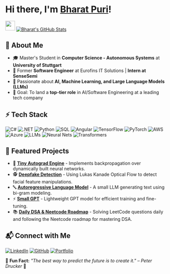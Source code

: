# Hi there, I'm [Bharat Puri](https://bharat856.github.io)!

<img src="https://media.giphy.com/media/hvRJCLFzcasrR4ia7z/giphy.gif" width="30px">

<a href="https://bharat856.github.io">
    <img align="center" src="https://github-readme-stats.vercel.app/api?username=bharat856&show_icons=true&line_height=27&count_private=true&include_all_commits=true&hide=issues,prs,contribs,stars,followers&title_color=00184E&text_color=636568&icon_color=035DB4&bg_color=E9EBEE" alt="Bharat's GitHub Stats" />
</a>

## 🚀 About Me
- 🎓 Master's Student in **Computer Science - Autonomous Systems** at **University of Stuttgart**
- 💼 Former **Software Engineer** at Eurofins IT Solutions | **Intern at SenseSemi**
- 🧠 Passionate about **AI, Machine Learning, and Large Language Models (LLMs)**
- 🎯 Goal: To land a **top-tier role** in AI/Software Engineering at a leading tech company

## ⚡ Tech Stack
![C#](https://img.shields.io/badge/C%23-239120?style=for-the-badge&logo=c-sharp&logoColor=white)
![.NET](https://img.shields.io/badge/.NET-512BD4?style=for-the-badge&logo=dotnet&logoColor=white)
![Python](https://img.shields.io/badge/Python-3776AB?style=for-the-badge&logo=python&logoColor=white)
![SQL](https://img.shields.io/badge/SQL-CC2927?style=for-the-badge&logo=database&logoColor=white)
![Angular](https://img.shields.io/badge/Angular-DD0031?style=for-the-badge&logo=angular&logoColor=white)
![TensorFlow](https://img.shields.io/badge/TensorFlow-FF6F00?style=for-the-badge&logo=tensorflow&logoColor=white)
![PyTorch](https://img.shields.io/badge/PyTorch-EE4C2C?style=for-the-badge&logo=pytorch&logoColor=white)
![AWS](https://img.shields.io/badge/AWS-232F3E?style=for-the-badge&logo=amazon-aws&logoColor=white)
![Azure](https://img.shields.io/badge/Azure-0089D6?style=for-the-badge&logo=microsoft-azure&logoColor=white)
![LLMs](https://img.shields.io/badge/LLMs-FF5733?style=for-the-badge&logo=artificial-intelligence&logoColor=white)
![Neural Nets](https://img.shields.io/badge/Neural%20Nets-900C3F?style=for-the-badge&logo=deep-learning&logoColor=white)
![Transformers](https://img.shields.io/badge/Transformers-581845?style=for-the-badge&logo=ai&logoColor=white)

## 🌟 Featured Projects
- 🤖 **[Tiny Autograd Engine](#)** - Implements backpropagation over dynamically built neural networks.
- 🕵️ **[Deepfake Detection](#)** - Using Lukas Kanade Optical Flow to detect facial feature manipulations.
- 🔤 **[Autoregressive Language Model](#)** - A small LLM generating text using bi-gram modeling.
- ⚡ **[Small GPT](#)** - Lightweight GPT model for efficient training and fine-tuning.
- 📚 **[Daily DSA & Neetcode Roadmap](#)** - Solving LeetCode questions daily and following the Neetcode roadmap for mastering DSA.

## 📬 Connect with Me
[![LinkedIn](https://img.shields.io/badge/LinkedIn-0077B5?style=for-the-badge&logo=linkedin&logoColor=white)](https://linkedin.com/in/bharat-puri-3324ab214/)
[![GitHub](https://img.shields.io/badge/GitHub-100000?style=for-the-badge&logo=github&logoColor=white)](https://github.com/bharat856)
[![Portfolio](https://img.shields.io/badge/Portfolio-000000?style=for-the-badge&logo=vercel&logoColor=white)](https://bharat856.github.io)

🔗 **Fun Fact:** _"The best way to predict the future is to create it." – Peter Drucker_ 🚀


